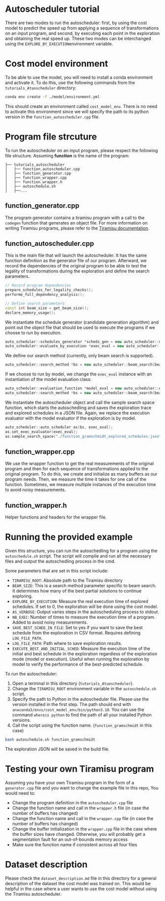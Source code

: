 # Autoscheduler tutorial

There are two modes to run the autoscheduler: first, by using the cost model to predict the speed up from applying a sequence of transformations on an input program, and second, by executing each point in the exploration and obtaining the real speed up. These two modes can be interchanged using the ```EXPLORE_BY_EXECUTION```environment variable.
# Cost model environment
To be able to use the model, you will need to install a conda environment and activate it. To do this, use the following commands from the `tutorials_Atuoscheduler` directory:
```bash
conda env create -f ./model/environment.yml
```

This should create an environment called `cost_model_env`. There is no need to activate this environment since we will specify the path to its python version in the `function_autoscheduler.cpp` file.
# Program file strcuture
To run the autoscheduler on an input program, please respect the following file structure. Assuming **function** is the name of the program:

```
├── tutorials_autoscheduler
│   ├── function_autoscheduler.cpp
│   ├── function_generator.cpp
│   ├── function_wrapper.cpp
│   ├── function_wrapper.h
│   ├── autoschedule.sh
│   ├──...
```

## function_generator.cpp

The program generator contains a tiramisu program with a call to the `codegen` function that generates an object file. For more information on writing Tiramisu programs, please refer to the [Tiramisu documentation](http://tiramisu-compiler.org/).

## function_autoscheduler.cpp

This is the main file that will launch the autoscheduler. It has the same function definition as the generator file of our program. Afterward, we record the dependencies of the original program to be able to test the legality of transformations during the exploration and define the search parameters.

```c++
// Record program dependencies
prepare_schedules_for_legality_checks();
performe_full_dependency_analysis();

// Define search parameters
const int beam_size = get_beam_size();
declare_memory_usage();
```

We instantiate the schedule generator (candidate generation algorithm) and point out the object file that should be used to execute the programs if we choose to run by execution.

```c++
auto_scheduler::schedules_generator *scheds_gen = new auto_scheduler::ml_model_schedules_generator();
auto_scheduler::evaluate_by_execution *exec_eval = new auto_scheduler::evaluate_by_execution({&b_A, &b_Q, &b_R}, "function_gramschmidt.o", "./function_gramschmidt_wrapper");
```

We define our search method (currently, only beam search is supported). 
```c++
auto_scheduler::search_method *bs = new auto_scheduler::beam_search(beam_size, exec_eval, scheds_gen);
``` 
If we choose to run by model, we change the `exec_eval` instance with an instantiation of the model evaluation class: 
```c++
auto_scheduler::evaluation_function *model_eval = new auto_scheduler::evaluate_by_learning_mode(py_cmd_path, {py_interface_path});
auto_scheduler::search_method *bs = new auto_scheduler::beam_search(beam_size, model_eval, scheds_gen);

```
We instantiate the autoscheduler object and call the sample search space function, which starts the autoschedling and saves the exploration trace and explored schedules in a JSON file. Again, we replace the execution evaluator with the model evaluator if the exploration is by model. 

```c++
auto_scheduler::auto_scheduler as(bs, exec_eval);
as.set_exec_evaluator(exec_eval);
as.sample_search_space("./function_gramschmidt_explored_schedules.json", true);
```

## function_wrapper.cpp
We use the wrapper function to get the real measurements of the original program and then for each sequence of transformations applied to the original program. To do this, we create and initialize as many buffers as our program needs. Then, we measure the time it takes for one call of the function. Sometimes, we measure multiple instances of the execution time to avoid noisy measurements.


## function_wrapper.h
Helper functions and headers for the wrapper file.

# Running the provided example
Given this structure, you can run the autoschedling for a program using the ```autoschedule.sh``` script. The script will compile and run all the necessary files and output the autoschedling process in the cmd.

Some parameters that are set in this script include:
* `TIRAMISU_ROOT`: Absolute path to the Tiramisu directory
* `BEAM_SIZE`: This is a search method parameter specific to beam search. It determines how many of the best partial solutions to continue exploring. 
* `EXPLORE_BY_EXECUTION`: Measure the real execution time of explored schedules. If set to 0, the exploration will be done using the cost model.
* `AS_VERBOSE`: Output varies steps in the autoscheduling process to stdout.
* `NB_EXEC`: Number of times to measure the execution time of a program. Added to avoid noisy measurements.
* `SAVE_BEST_SCHED_IN_FILE`: Set to yes if you want to save the best schedule from the exploration in CSV format. Requires defining `LOG_FILE_PATH`.
* `LOG_FILE_PATH`: Path where to save exploration results.
* `EXECUTE_BEST_AND_INITIAL_SCHED`: Measure the execution time of the initial and best schedule in the exploration regardless of the exploration mode (model or execution). Useful when running the exploration by model to verify the performance of the best-predicted schedule.

To run the autoscheduler:
1. Open a terminal in this directory (`tutorials_Atuoscheduler`).  
2. Change the `TIRAMISU_ROOT` environment variable in the `autoschedule.sh` script. 
3. Specify the path to Python in the autoscheduler file. Please use the version installed in the first step. The path should end with `anaconda3/envs/cost_model_env/bin/python3.10`. You can use the command `whereis python` to find the path of all your installed Python versions.
4. Call the script using the function name. (`function_gramschmidt` in this case)

```bash
bash autoschedule.sh function_gramschmidt
```

The exploration JSON will be saved in the build file.

# Testing your own Tiramisu program
Assuming you have your own Tiramisu program in the form of a `generator.cpp` file and you want to change the example file in this repo, You would need to:
* Change the program definition in the `autoscheduler.cpp` file
* Change the function name and call in the `wrapper.h` file (in case the number of buffers has changed)
* Change the function name and call in the `wrapper.cpp` file (in case the number of buffers has changed)
* Change the buffer initialization in the `wrapper.cpp` file in the case where the buffer sizes have changed. Otherwise, you will probably get a segmentation fault for an out-of-bounds memory access
* Make sure the function name if consistent across all four files

# Dataset description 
Please check the `dataset_description.md` file in this directory for a general description of the dataset the cost model was trained on. This would be helpful in the case where a user wants to use the cost model without using the Tiramisu autoscheduler.  